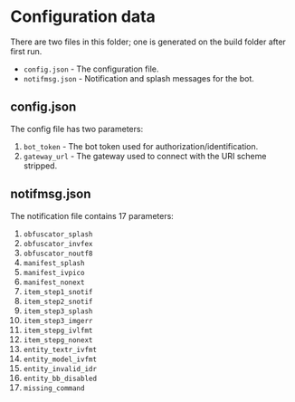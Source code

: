 # Configuration data
There are two files in this folder; one is generated on the build folder after first run.
* `config.json` - The configuration file.
* `notifmsg.json` - Notification and splash messages for the bot.
## config.json
The config file has two parameters:
1. `bot_token` - The bot token used for authorization/identification.
1. `gateway_url` - The gateway used to connect with the URI scheme stripped.
## notifmsg.json
The notification file contains 17 parameters:
1. `obfuscator_splash`
1. `obfuscator_invfex`
1. `obfuscator_noutf8`
1. `manifest_splash`
1. `manifest_ivpico`
1. `manifest_nonext`
1. `item_step1_snotif`
1. `item_step2_snotif`
1. `item_step3_splash`
1. `item_step3_imgerr`
1. `item_stepg_ivlfmt`
1. `item_stepg_nonext`
1. `entity_textr_ivfmt`
1. `entity_model_ivfmt`
1. `entity_invalid_idr`
1. `entity_bb_disabled`
1. `missing_command`